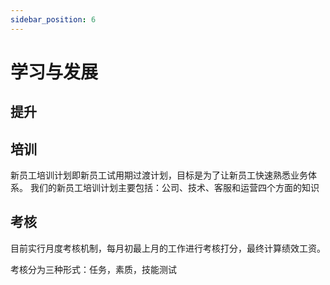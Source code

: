 ```yaml
---
sidebar_position: 6
---
```


# 学习与发展


## 提升

## 培训

新员工培训计划即新员工试用期过渡计划，目标是为了让新员工快速熟悉业务体系。
我们的新员工培训计划主要包括：公司、技术、客服和运营四个方面的知识

## 考核

目前实行月度考核机制，每月初最上月的工作进行考核打分，最终计算绩效工资。

考核分为三种形式：任务，素质，技能测试